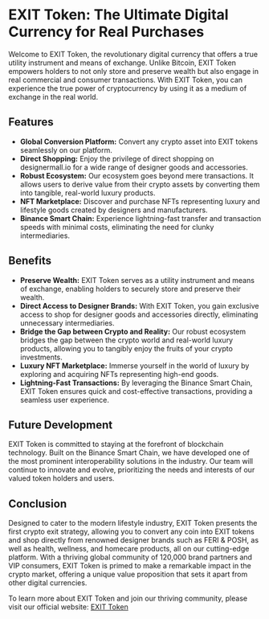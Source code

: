 
# EXIT Token: The Ultimate Digital Currency for Real Purchases

Welcome to EXIT Token, the revolutionary digital currency that offers a true utility instrument and means of exchange. Unlike Bitcoin, EXIT Token empowers holders to not only store and preserve wealth but also engage in real commercial and consumer transactions. With EXIT Token, you can experience the true power of cryptocurrency by using it as a medium of exchange in the real world.

## Features

- **Global Conversion Platform:** Convert any crypto asset into EXIT tokens seamlessly on our platform.
- **Direct Shopping:** Enjoy the privilege of direct shopping on designermall.io for a wide range of designer goods and accessories.
- **Robust Ecosystem:** Our ecosystem goes beyond mere transactions. It allows users to derive value from their crypto assets by converting them into tangible, real-world luxury products.
- **NFT Marketplace:** Discover and purchase NFTs representing luxury and lifestyle goods created by designers and manufacturers.
- **Binance Smart Chain:** Experience lightning-fast transfer and transaction speeds with minimal costs, eliminating the need for clunky intermediaries.

## Benefits

- **Preserve Wealth:** EXIT Token serves as a utility instrument and means of exchange, enabling holders to securely store and preserve their wealth.
- **Direct Access to Designer Brands:** With EXIT Token, you gain exclusive access to shop for designer goods and accessories directly, eliminating unnecessary intermediaries.
- **Bridge the Gap between Crypto and Reality:** Our robust ecosystem bridges the gap between the crypto world and real-world luxury products, allowing you to tangibly enjoy the fruits of your crypto investments.
- **Luxury NFT Marketplace:** Immerse yourself in the world of luxury by exploring and acquiring NFTs representing high-end goods.
- **Lightning-Fast Transactions:** By leveraging the Binance Smart Chain, EXIT Token ensures quick and cost-effective transactions, providing a seamless user experience.

## Future Development

EXIT Token is committed to staying at the forefront of blockchain technology. Built on the Binance Smart Chain, we have developed one of the most prominent interoperability solutions in the industry. Our team will continue to innovate and evolve, prioritizing the needs and interests of our valued token holders and users.

## Conclusion

Designed to cater to the modern lifestyle industry, EXIT Token presents the first crypto exit strategy, allowing you to convert any coin into EXIT tokens and shop directly from renowned designer brands such as FERI & POSH, as well as health, wellness, and homecare products, all on our cutting-edge platform. With a thriving global community of 120,000 brand partners and VIP consumers, EXIT Token is primed to make a remarkable impact in the crypto market, offering a unique value proposition that sets it apart from other digital currencies.

To learn more about EXIT Token and join our thriving community, please visit our official website: [EXIT Token](https://bscscan.com/token/0xdEbd6e2da378784A69Dc6Ec99Fe254223b312287)
